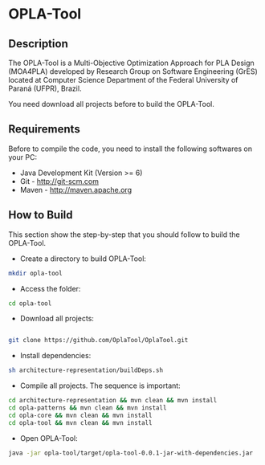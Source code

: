 # OPLA-Tool

## Description
The OPLA-Tool is a Multi-Objective Optimization Approach for PLA Design (MOA4PLA) developed by Research Group on Software Engineering (GrES) located at Computer Science Department of the Federal University of Paraná (UFPR), Brazil.


You need download all projects before to build the OPLA-Tool.

## Requirements
Before to compile the code, you need to install the following softwares on your PC:
- Java Development Kit (Version >= 6)
- Git - http://git-scm.com
- Maven - http://maven.apache.org

## How to Build
This section show the step-by-step that you should follow to build the OPLA-Tool. 

- Create a directory to build OPLA-Tool:
```sh
mkdir opla-tool
```
- Access the folder:
```sh
cd opla-tool
```
- Download all projects:
```sh

git clone https://github.com/OplaTool/OplaTool.git
```
- Install dependencies:
```sh
sh architecture-representation/buildDeps.sh
```
- Compile all projects. The sequence is important:
```sh
cd architecture-representation && mvn clean && mvn install
cd opla-patterns && mvn clean && mvn install
cd opla-core && mvn clean && mvn install
cd opla-tool && mvn clean && mvn install
```
- Open OPLA-Tool:
```sh
java -jar opla-tool/target/opla-tool-0.0.1-jar-with-dependencies.jar
```





